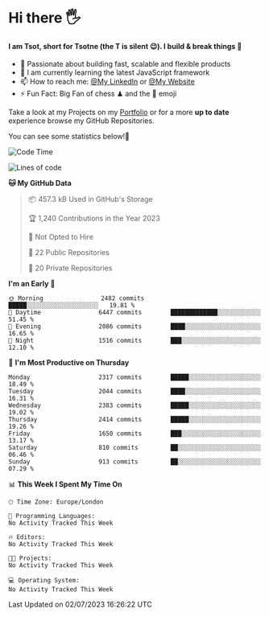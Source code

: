 # Hi there :raised_hand_with_fingers_splayed:
#### I am Tsot, short for Tsotne (the T is silent :wink:). I build & break things :space_invader:
- :telescope: Passionate about building fast, scalable and flexible products
- :seedling: I am currently learning the latest JavaScript framework 
- :mailbox: How to reach me: [@My LinkedIn](https://www.linkedin.com/in/tsotne-gvadzabia/) or [@My Website](https://tsotne.co.uk/contact)
- :zap: Fun Fact: Big Fan of chess ♟ and the 👾 emoji

Take a look at my Projects on my [Portfolio](https://tsotne.co.uk/) or for a more **up to date** experience browse my GitHub Repositories.

You can see some statistics below!:space_invader:
<!--START_SECTION:waka-->
![Code Time](http://img.shields.io/badge/Code%20Time-761%20hrs%202%20mins-blue)

![Lines of code](https://img.shields.io/badge/From%20Hello%20World%20I%27ve%20Written-6.4%20million%20lines%20of%20code-blue)

**🐱 My GitHub Data** 

> 📦 457.3 kB Used in GitHub's Storage 
 > 
> 🏆 1,240 Contributions in the Year 2023
 > 
> 🚫 Not Opted to Hire
 > 
> 📜 22 Public Repositories 
 > 
> 🔑 20 Private Repositories 
 > 
**I'm an Early 🐤** 

```text
🌞 Morning                2482 commits        █████░░░░░░░░░░░░░░░░░░░░   19.81 % 
🌆 Daytime                6447 commits        █████████████░░░░░░░░░░░░   51.45 % 
🌃 Evening                2086 commits        ████░░░░░░░░░░░░░░░░░░░░░   16.65 % 
🌙 Night                  1516 commits        ███░░░░░░░░░░░░░░░░░░░░░░   12.10 % 
```
📅 **I'm Most Productive on Thursday** 

```text
Monday                   2317 commits        █████░░░░░░░░░░░░░░░░░░░░   18.49 % 
Tuesday                  2044 commits        ████░░░░░░░░░░░░░░░░░░░░░   16.31 % 
Wednesday                2383 commits        █████░░░░░░░░░░░░░░░░░░░░   19.02 % 
Thursday                 2414 commits        █████░░░░░░░░░░░░░░░░░░░░   19.26 % 
Friday                   1650 commits        ███░░░░░░░░░░░░░░░░░░░░░░   13.17 % 
Saturday                 810 commits         ██░░░░░░░░░░░░░░░░░░░░░░░   06.46 % 
Sunday                   913 commits         ██░░░░░░░░░░░░░░░░░░░░░░░   07.29 % 
```


📊 **This Week I Spent My Time On** 

```text
🕑︎ Time Zone: Europe/London

💬 Programming Languages: 
No Activity Tracked This Week

🔥 Editors: 
No Activity Tracked This Week

🐱‍💻 Projects: 
No Activity Tracked This Week

💻 Operating System: 
No Activity Tracked This Week
```


 Last Updated on 02/07/2023 16:26:22 UTC
<!--END_SECTION:waka-->
